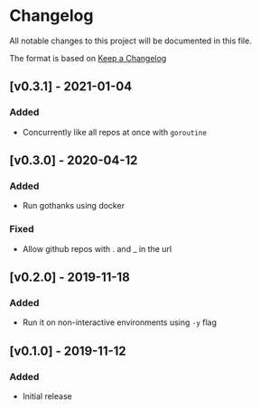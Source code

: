# Changelog
All notable changes to this project will be documented in this file.

The format is based on [Keep a Changelog](https://keepachangelog.com/en/1.0.0/)

## [v0.3.1] - 2021-01-04
### Added
- Concurrently like all repos at once with `goroutine`

## [v0.3.0] - 2020-04-12
### Added
- Run gothanks using docker
### Fixed
- Allow github repos with . and _ in the url

## [v0.2.0] - 2019-11-18
### Added
- Run it on non-interactive environments using `-y` flag

## [v0.1.0] - 2019-11-12
### Added
- Initial release

